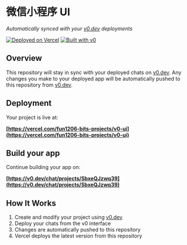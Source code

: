 # 微信小程序 UI

*Automatically synced with your [v0.dev](https://v0.dev) deployments*

[![Deployed on Vercel](https://img.shields.io/badge/Deployed%20on-Vercel-black?style=for-the-badge&logo=vercel)](https://vercel.com/fun1206-bits-projects/v0-ui)
[![Built with v0](https://img.shields.io/badge/Built%20with-v0.dev-black?style=for-the-badge)](https://v0.dev/chat/projects/SbxeQJzwq39)

## Overview

This repository will stay in sync with your deployed chats on [v0.dev](https://v0.dev).
Any changes you make to your deployed app will be automatically pushed to this repository from [v0.dev](https://v0.dev).

## Deployment

Your project is live at:

**[https://vercel.com/fun1206-bits-projects/v0-ui](https://vercel.com/fun1206-bits-projects/v0-ui)**

## Build your app

Continue building your app on:

**[https://v0.dev/chat/projects/SbxeQJzwq39](https://v0.dev/chat/projects/SbxeQJzwq39)**

## How It Works

1. Create and modify your project using [v0.dev](https://v0.dev)
2. Deploy your chats from the v0 interface
3. Changes are automatically pushed to this repository
4. Vercel deploys the latest version from this repository